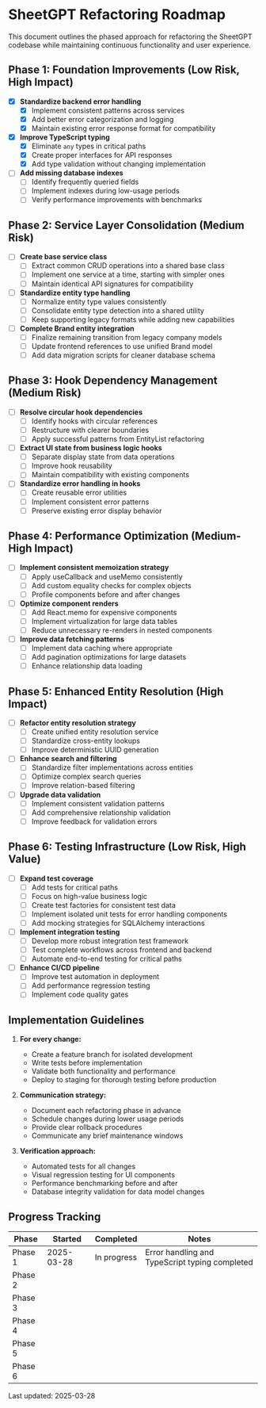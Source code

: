 # SheetGPT Refactoring Roadmap

This document outlines the phased approach for refactoring the SheetGPT codebase while maintaining continuous functionality and user experience.

## Phase 1: Foundation Improvements (Low Risk, High Impact)

- [x] **Standardize backend error handling**
  - [x] Implement consistent patterns across services
  - [x] Add better error categorization and logging
  - [x] Maintain existing error response format for compatibility

- [x] **Improve TypeScript typing**
  - [x] Eliminate `any` types in critical paths
  - [x] Create proper interfaces for API responses
  - [x] Add type validation without changing implementation

- [ ] **Add missing database indexes**
  - [ ] Identify frequently queried fields
  - [ ] Implement indexes during low-usage periods
  - [ ] Verify performance improvements with benchmarks

## Phase 2: Service Layer Consolidation (Medium Risk)

- [ ] **Create base service class**
  - [ ] Extract common CRUD operations into a shared base class
  - [ ] Implement one service at a time, starting with simpler ones
  - [ ] Maintain identical API signatures for compatibility

- [ ] **Standardize entity type handling**
  - [ ] Normalize entity type values consistently
  - [ ] Consolidate entity type detection into a shared utility
  - [ ] Keep supporting legacy formats while adding new capabilities

- [ ] **Complete Brand entity integration**
  - [ ] Finalize remaining transition from legacy company models
  - [ ] Update frontend references to use unified Brand model
  - [ ] Add data migration scripts for cleaner database schema

## Phase 3: Hook Dependency Management (Medium Risk)

- [ ] **Resolve circular hook dependencies**
  - [ ] Identify hooks with circular references
  - [ ] Restructure with clearer boundaries
  - [ ] Apply successful patterns from EntityList refactoring

- [ ] **Extract UI state from business logic hooks**
  - [ ] Separate display state from data operations
  - [ ] Improve hook reusability
  - [ ] Maintain compatibility with existing components

- [ ] **Standardize error handling in hooks**
  - [ ] Create reusable error utilities
  - [ ] Implement consistent error patterns
  - [ ] Preserve existing error display behavior

## Phase 4: Performance Optimization (Medium-High Impact)

- [ ] **Implement consistent memoization strategy**
  - [ ] Apply useCallback and useMemo consistently
  - [ ] Add custom equality checks for complex objects
  - [ ] Profile components before and after changes

- [ ] **Optimize component renders**
  - [ ] Add React.memo for expensive components
  - [ ] Implement virtualization for large data tables
  - [ ] Reduce unnecessary re-renders in nested components

- [ ] **Improve data fetching patterns**
  - [ ] Implement data caching where appropriate
  - [ ] Add pagination optimizations for large datasets
  - [ ] Enhance relationship data loading

## Phase 5: Enhanced Entity Resolution (High Impact)

- [ ] **Refactor entity resolution strategy**
  - [ ] Create unified entity resolution service
  - [ ] Standardize cross-entity lookups
  - [ ] Improve deterministic UUID generation

- [ ] **Enhance search and filtering**
  - [ ] Standardize filter implementations across entities
  - [ ] Optimize complex search queries
  - [ ] Improve relation-based filtering

- [ ] **Upgrade data validation**
  - [ ] Implement consistent validation patterns
  - [ ] Add comprehensive relationship validation
  - [ ] Improve feedback for validation errors

## Phase 6: Testing Infrastructure (Low Risk, High Value)

- [ ] **Expand test coverage**
  - [ ] Add tests for critical paths
  - [ ] Focus on high-value business logic
  - [ ] Create test factories for consistent test data
  - [ ] Implement isolated unit tests for error handling components
  - [ ] Add mocking strategies for SQLAlchemy interactions

- [ ] **Implement integration testing**
  - [ ] Develop more robust integration test framework
  - [ ] Test complete workflows across frontend and backend
  - [ ] Automate end-to-end testing for critical paths

- [ ] **Enhance CI/CD pipeline**
  - [ ] Improve test automation in deployment
  - [ ] Add performance regression testing
  - [ ] Implement code quality gates

## Implementation Guidelines

1. **For every change:**
   - Create a feature branch for isolated development
   - Write tests before implementation
   - Validate both functionality and performance
   - Deploy to staging for thorough testing before production

2. **Communication strategy:**
   - Document each refactoring phase in advance
   - Schedule changes during lower usage periods
   - Provide clear rollback procedures
   - Communicate any brief maintenance windows

3. **Verification approach:**
   - Automated tests for all changes
   - Visual regression testing for UI components
   - Performance benchmarking before and after
   - Database integrity validation for data model changes

## Progress Tracking

| Phase | Started | Completed | Notes |
|-------|---------|-----------|-------|
| Phase 1 | 2025-03-28 | In progress | Error handling and TypeScript typing completed |
| Phase 2 | | | |
| Phase 3 | | | |
| Phase 4 | | | |
| Phase 5 | | | |
| Phase 6 | | | |

Last updated: 2025-03-28
